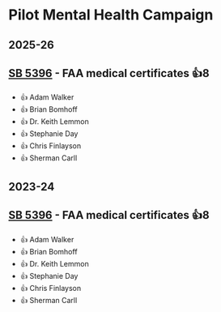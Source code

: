 # Pilot Mental Health Campaign
## 2025-26

## [SB 5396](/bill/2025-26/sb/5396/) - FAA medical certificates 👍8  
* 👍 Adam Walker
* 👍 Brian Bomhoff
* 👍 Dr. Keith Lemmon
* 👍 Stephanie Day
* 👍 Chris Finlayson
* 👍 Sherman Carll

## 2023-24

## [SB 5396](/bill/2023-24/sb/5396/) - FAA medical certificates 👍8  
* 👍 Adam Walker
* 👍 Brian Bomhoff
* 👍 Dr. Keith Lemmon
* 👍 Stephanie Day
* 👍 Chris Finlayson
* 👍 Sherman Carll
